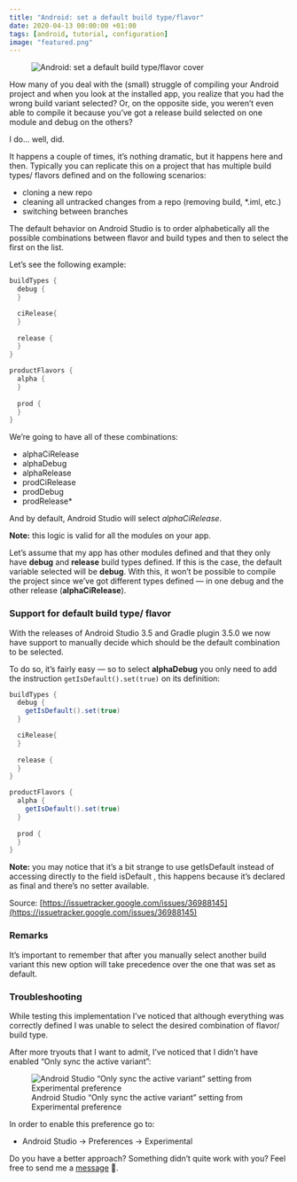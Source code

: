 ```yaml
---
title: "Android: set a default build type/flavor"
date: 2020-04-13 00:00:00 +01:00
tags: [android, tutorial, configuration]
image: "featured.png"
---
```


<figure>
<img src="/android-set-a-default-build-type-flavor/featured.png" alt="Android: set a default build type/flavor cover">
</figure>

How many of you deal with the (small) struggle of compiling your Android project and when you look at the installed app, you realize that you had the wrong build variant selected? Or, on the opposite side, you weren’t even able to compile it because you’ve got a release build selected on one module and debug on the others?

I do… well, did.

It happens a couple of times, it’s nothing dramatic, but it happens here and then. Typically you can replicate this on a project that has multiple build types/ flavors defined and on the following scenarios:
- cloning a new repo
- cleaning all untracked changes from a repo (removing build, *.iml, etc.)
- switching between branches

The default behavior on Android Studio is to order alphabetically all the possible combinations between flavor and build types and then to select the first on the list.

Let’s see the following example:

```gradle
buildTypes {
  debug {
  }

  ciRelease{
  }
     
  release {
  }
}

productFlavors {
  alpha {
  }
      
  prod {
  }
}
```

We’re going to have all of these combinations:
- alphaCiRelease
- alphaDebug
- alphaRelease
- prodCiRelease
- prodDebug
- prodRelease*

And by default, Android Studio will select *alphaCiRelease*.

**Note:** this logic is valid for all the modules on your app.

Let’s assume that my app has other modules defined and that they only have **debug** and **release** build types defined. If this is the case, the default variable selected will be **debug**. With this, it won’t be possible to compile the project since we’ve got different types defined — in one debug and the other release (**alphaCiRelease**).

### Support for default build type/ flavor

With the releases of Android Studio 3.5 and Gradle plugin 3.5.0 we now have support to manually decide which should be the default combination to be selected.

To do so, it’s fairly easy — so to select **alphaDebug** you only need to add the instruction `getIsDefault().set(true)` on its definition:

```gradle
buildTypes {
  debug {
    getIsDefault().set(true)
  }

  ciRelease{
  }
     
  release {
  }
}

productFlavors {
  alpha {
    getIsDefault().set(true)
  }
     
  prod {
  }
}
```

**Note:** you may notice that it’s a bit strange to use getIsDefault instead of accessing directly to the field isDefault , this happens because it’s declared as final and there’s no setter available.

Source: [https://issuetracker.google.com/issues/36988145](https://issuetracker.google.com/issues/36988145)

### Remarks

It’s important to remember that after you manually select another build variant this new option will take precedence over the one that was set as default.

### Troubleshooting

While testing this implementation I’ve noticed that although everything was correctly defined I was unable to select the desired combination of flavor/ build type.

After more tryouts that I want to admit, I’ve noticed that I didn’t have enabled “Only sync the active variant”:

<figure>
  <img src="https://cdn-images-1.medium.com/max/4092/1*xNrIYQQuzj0rAp9WT5EtRQ.png" alt="Android Studio “Only sync the active variant” setting from Experimental preference">
  <figcaption>Android Studio “Only sync the active variant” setting from Experimental preference</figcaption>
</figure>

In order to enable this preference go to:

* Android Studio → Preferences → Experimental

Do you have a better approach? Something didn’t quite work with you? Feel free to send me a [message](https://twitter.com/cafonsomota) 🙂.
